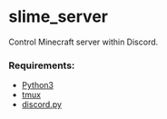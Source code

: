 # slime_server
Control Minecraft server within Discord.
### Requirements:
- [Python3](https://www.python.org/)
- [tmux](https://github.com/tmux/tmux/wiki)
- [discord.py](https://github.com/Rapptz/discord.py)
